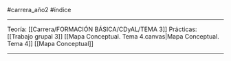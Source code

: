 #carrera_año2 #índice 
___
Teoría:
[[Carrera/FORMACIÓN BÁSICA/CDyAL/TEMA 3]]
Prácticas:
[[Trabajo grupal 3]]
[[Mapa Conceptual. Tema 4.canvas|Mapa Conceptual. Tema 4]]
[[Mapa Conceptual]]

___
